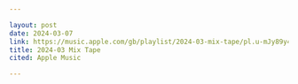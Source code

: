 ```yaml
---

layout: post
date: 2024-03-07
link: https://music.apple.com/gb/playlist/2024-03-mix-tape/pl.u-mJy89y4TzaD5ll
title: 2024-03 Mix Tape
cited: Apple Music

---
```


